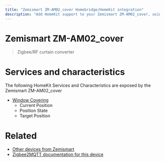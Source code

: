```yaml
---
title: "Zemismart ZM-AM02_cover Homebridge/HomeKit integration"
description: "Add HomeKit support to your Zemismart ZM-AM02_cover, using Homebridge, Zigbee2MQTT and homebridge-z2m."
---
```

<!---
This file has been GENERATED using src/docgen/docgen.ts
DO NOT EDIT THIS FILE MANUALLY!
-->
# Zemismart ZM-AM02_cover
> Zigbee/RF curtain converter


# Services and characteristics
The following HomeKit Services and Characteristics are exposed by
the Zemismart ZM-AM02_cover

* [Window Covering](../../cover.md)
  * Current Position
  * Position State
  * Target Position


# Related
* [Other devices from Zemismart](../index.md#zemismart)
* [Zigbee2MQTT documentation for this device](https://www.zigbee2mqtt.io/devices/ZM-AM02_cover.html)